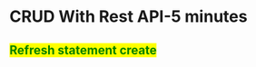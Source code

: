 # CRUD With Rest API-5 minutes

## <mark style="color:green;">Refresh statement create</mark>&#x20;
